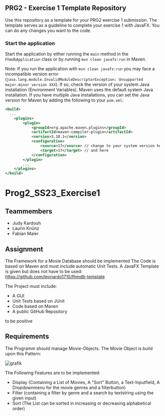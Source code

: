 ## PRG2 - Exercise 1 Template Repository
Use this repository as a template for your PRG2 exercise 1 submission. The template serves as a guideline to complete your exercise 1 with JavaFX.
You can do any changes you want to the code.

### Start the application
Start the application by either running the `main` method in the `FhmdbApplication` class or by running `mvn clean javafx:run` in Maven.

Note: If you run the application with `mvn clean javafx:run` you may face a incompatible version error (`java.lang.module.InvalidModuleDescriptorException: Unsupported major.minor version XXX`). If so, check the version of your system Java installation (Environment Variables). 
Maven uses the default system Java installation. If you have multiple Java installations, you can set the Java version for Maven by adding the following to your 
`pom.xml`:
```xml
<build>
  ...
    <plugins>
        <plugin>
            <groupId>org.apache.maven.plugins</groupId>
            <artifactId>maven-compiler-plugin</artifactId>
            <version>3.10.1</version>
            <configuration>
                <source>17</source> // change to your system version here
                <target>17</target> // and here
            </configuration>
        </plugin>
        ...
    </plugins>
</build>
```

# Prog2_SS23_Exercise1

## Teammembers
 - Judy Kardouh
 - Laurin Knünz
 - Fabian Maier

## Assignment
The Framework for a Movie Database should be implemented
The Code is based on Maven and must include automatic Unit Tests.
A JavaFX Template is given but does not have to be used: https://github.com/leonardo1710/fhmdb-template

The Project must include:
 - A GUI
 - Unit Tests based on JUnit
 - Code based on Maven
 - A public GitHub Repository

to be positive

## Requirements
The Programm should manage Movie-Objects. The Movie Object is build upon this Pattern:

![grafik](https://user-images.githubusercontent.com/113134713/219397115-66fdd9cc-62de-4ff4-8acf-fd00287b2f0d.png)

The Following Features are to be implemented:

 - Display (Containing a List of Movies, A "Sort" Button, a Text-Inputfield, A Dropdownmenu for the movie genres and a filterbutton)
 - Filter (containing a filter by genre and a search by textstring using the given input)
 - Sort (The List can be sorted in increasing or decreasing alphabetical order)
